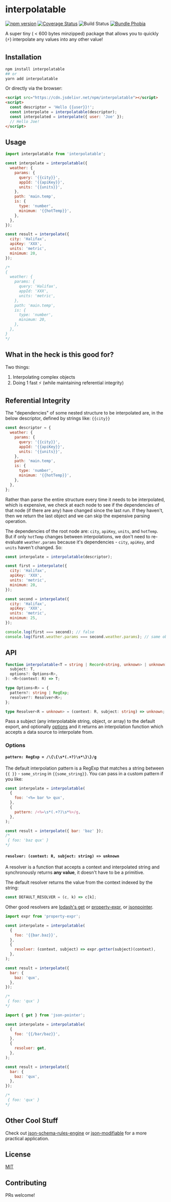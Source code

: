 # interpolatable

[![npm version](https://img.shields.io/npm/v/interpolatable)](https://npmjs.org/package/interpolatable)
[![Coverage Status](https://coveralls.io/repos/github/akmjenkins/interpolatabler/badge.svg)](https://coveralls.io/github/akmjenkins/interpolatable)
![Build Status](https://github.com/akmjenkins/interpolatable/actions/workflows/test.yaml/badge.svg)
[![Bundle Phobia](https://badgen.net/bundlephobia/minzip/interpolatable)](https://bundlephobia.com/result?p=interpolatable)

A super tiny ( < 600 bytes minzipped) package that allows you to quickly (⚡) interpolate any values into any other value!

## Installation

```bash
npm install interpolatable
## or
yarn add interpolatable
```

Or directly via the browser:

```html
<script src="https://cdn.jsdelivr.net/npm/interpolatable"></script>
<script>
  const descriptor = 'Hello {{user}}!';
  const interpolate = interpolatable(descriptor);
  const interpolated = interpolate({ user: 'Joe' });
  // Hello Joe!
</script>
```

## Usage

```js
import interpolatable from 'interpolatable';

const interpolate = interpolatable({
  weather: {
    params: {
      query: '{{city}}',
      appId: '{{apiKey}}',
      units: '{{units}}',
    },
    path: 'main.temp',
    is: {
      type: 'number',
      minimum: '{{hotTemp}}',
    },
  },
});

const result = interpolate({
  city: 'Halifax',
  apiKey: 'XXX',
  units: 'metric',
  minimum: 20,
});

/*
{
  weather: {
    params: {
      query: 'Halifax',
      appId: 'XXX',
      units: 'metric',
    },
    path: 'main.temp',
    is: {
      type: 'number',
      minimum: 20,
    },
  },
}
*/
```

## What in the heck is this good for?

Two things:

1. Interpolating complex objects
2. Doing 1 fast ⚡ (while maintaining referential integrity)

## Referential Integrity

The "dependencies" of some nested structure to be interpolated are, in the below descriptor, defined by strings like: `{{city}}`

```js
const descriptor = {
  weather: {
    params: {
      query: '{{city}}',
      appId: '{{apiKey}}',
      units: '{{units}}',
    },
    path: 'main.temp',
    is: {
      type: 'number',
      minimum: '{{hotTemp}}',
    },
  },
};
```

Rather than parse the entire structure every time it needs to be interpolated, which is expensive, we check at each node to see if the dependencies of that node (if there are any) have changed since the last run. If they haven't, then we return the last object and we can skip the expensive parsing operation.

The dependencies of the root node are: `city`, `apiKey`, `units`, and `hotTemp`. But if only `hotTemp` changes between interpolations, we don't need to re-evaluate `weather.params` because it's dependencies - `city`, `apiKey`, and `units` haven't changed. So:

```js
const interpolate = interpolatable(descriptor);

const first = interpolate({
  city: 'Halifax',
  apiKey: 'XXX',
  units: 'metric',
  minimum: 20,
});

const second = interpolate({
  city: 'Halifax',
  apiKey: 'XXX',
  units: 'metric',
  minimum: 25,
});

console.log(first === second); // false
console.log(first.weather.params === second.weather.params); // same object! dependencies didn't change between runs
```

## API

```ts
function interpolatable<T = string | Record<string, unknown> | unknown[]>(
  subject: T,
  options?: Options<R>,
): <R>(context: R) => T;

type Options<R> = {
  pattern?: string | RegExp;
  resolver?: Resolver<R>;
};

type Resolver<R = unknown> = (context: R, subject: string) => unknown;
```

Pass a subject (any interpolatable string, object, or array) to the default export, and optionally [options](#options) and it returns an interpolation function which accepts a data source to interpolate from.

### Options

#### `pattern: RegExp = /\{\{\s*(.+?)\s*\}\}/g`

The default interpolation pattern is a RegExp that matches a string between `{{ }}` - `some_string` in `{{some_string}}`. You can pass in a custom pattern if you like:

```js
const interpolate = interpolatable(
  {
    foo: '<%= bar %> qux',
  },
  {
    pattern: /<%=\s*(.+?)\s*%>/g,
  },
);

const result = interpolate({ bar: 'baz' });
/*
 { foo: 'baz qux' }
*/
```

#### `resolver: (context: R, subject: string) => unknown`

A resolver is a function that accepts a context and interpolated string and synchronously returns **any value**, it doesn't have to be a primitive.

The default resolver returns the value from the context indexed by the string:

```js
const DEFAULT_RESOLVER = (c, k) => c[k];
```

Other good resolvers are [lodash's get](https://lodash.com/docs/4.17.15#get) or [property-expr](https://github.com/jquense/expr), or [jsonpointer](https://www.npmjs.com/package/jsonpointer).

```js
import expr from 'property-expr';

const interpolate = interpolatable(
  {
    foo: '{{bar.baz}}',
  },
  {
    resolver: (context, subject) => expr.getter(subject)(context),
  },
);

const result = interpolate({
  bar: {
    baz: 'qux',
  },
});

/*
 { foo: 'qux' }
*/
```

```js
import { get } from 'json-pointer';

const interpolate = interpolatable(
  {
    foo: '{{/bar/baz}}',
  },
  {
    resolver: get,
  },
);

const result = interpolate({
  bar: {
    baz: 'qux',
  },
});

/*
 { foo: 'qux' }
*/
```

## Other Cool Stuff

Check out [json-schema-rules-engine](https://github.com/akmjenkins/json-schema-rules-engine) or [json-modifiable](https://github.com/akmjenkins/json-modifiable) for a more practical application.

## License

[MIT](./LICENSE)

## Contributing

PRs welcome!
